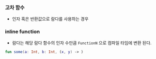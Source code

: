 ### 고차 함수
- 인자 혹은 반환값으로 람다를 사용하는 경우


### inline function
- 람다는 해당 람다 함수의 인자 수만큼 `FunctionN` 으로 컴파일 타임에 변환 된다.
```kotlin
fun some(a: Int, b: Int, (x, y) -> )
```